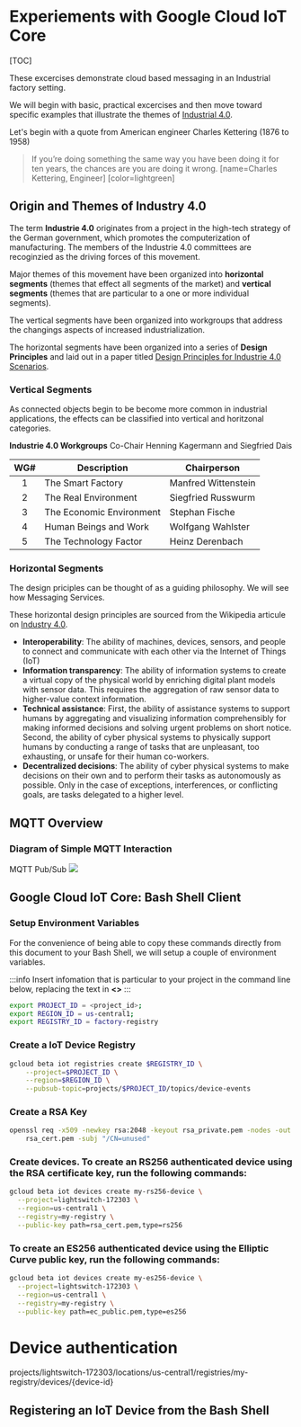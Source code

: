 # Experiements with Google Cloud IoT Core

[TOC]

These excercises demonstrate cloud based messaging in an Industrial factory setting.

We will begin with basic, practical excercises and then move toward specific examples that illustrate the themes of [Industrial 4.0](https://en.wikipedia.org/wiki/Industry_4.0).

Let's begin with a quote from American engineer Charles Kettering (1876 to 1958)

> If you’re doing something the same way you have been doing
> it for ten years, the chances are you are doing it wrong.
> [name=Charles Kettering, Engineer] [color=lightgreen]


## Origin and Themes of Industry 4.0

The term **Industrie 4.0** originates from a project in the high-tech strategy of the German government, which promotes the computerization of manufacturing. The members of the Industrie 4.0 committees are recoginzied as the driving forces of this movement.

Major themes of this movement have been organized into **horizontal segments** (themes that effect all segments of the market) and **vertical segments** (themes that are particular to a one or more individual segments).

The vertical segments have been organized into workgroups that address the changings aspects of increased industrialization.

The horizontal segments have been organized into a series of **Design Principles** and laid out in a paper titled [Design Principles for Industrie 4.0 Scenarios](http://ieeexplore.ieee.org/document/7427673/?arnumber=7427673&newsearch=true&queryText=industrie%204.0%20design%20principles).

### Vertical Segments

As connected objects begin to be become more common in industrial applications, the effects can be classified into vertical and horitzonal categories.

**Industrie 4.0 Workgroups**
Co-Chair Henning Kagermann and Siegfried Dais

| WG# | Description    | Chairperson |
| :----------: | -------------- | ----------- |
| 1 | The Smart Factory       | Manfred Wittenstein|
| 2 | The Real Environment    | Siegfried Russwurm|
| 3 | The Economic Environment| Stephan Fische|
| 4 | Human Beings and Work   | Wolfgang Wahlster|
| 5 | The Technology Factor   | Heinz Derenbach|

### Horizontal Segments

The design priciples can be thought of as a guiding philosophy. We will see how Messaging Services.

These horizontal design principles are sourced from the Wikipedia articule on [Industry 4.0](https://en.wikipedia.org/wiki/Industry_4.0#Design_principles).

- **Interoperability**: The ability of machines, devices, sensors, and people to connect and communicate with each other via the Internet of Things (IoT)
- **Information transparency**: The ability of information systems to create a virtual copy of the physical world by enriching digital plant models with sensor data. This requires the aggregation of raw sensor data to higher-value context information.
- **Technical assistance**: First, the ability of assistance systems to support humans by aggregating and visualizing information comprehensibly for making informed decisions and solving urgent problems on short notice. Second, the ability of cyber physical systems to physically support humans by conducting a range of tasks that are unpleasant, too exhausting, or unsafe for their human co-workers.
- **Decentralized decisions**: The ability of cyber physical systems to make decisions on their own and to perform their tasks as autonomously as possible. Only in the case of exceptions, interferences, or conflicting goals, are tasks delegated to a higher level.


## MQTT Overview

### Diagram of Simple MQTT Interaction
MQTT Pub/Sub
![](https://i.imgur.com/kClZdzu.png)

<!-- ```sequence
Subscriber->Broker: sub(topic)
Publisher->Broker: pub(topic, data)
Broker->Subscriber: pub(topic, data)
``` -->

## Google Cloud IoT Core: Bash Shell Client

### Setup Environment Variables
For the convenience of being able to copy these commands directly from this document to your Bash Shell, we will setup a couple of environment variables.

:::info
Insert infomation that is particular to your project in the command line below, replacing the text in **<>**
:::

``` bash
export PROJECT_ID = <project_id>;
export REGION_ID = us-central1;
export REGISTRY_ID = factory-registry

```

### Create a IoT Device Registry

``` bash
gcloud beta iot registries create $REGISTRY_ID \
    --project=$PROJECT_ID \
    --region=$REGION_ID \
    --pubsub-topic=projects/$PROJECT_ID/topics/device-events
```

### Create a RSA Key
``` bash
openssl req -x509 -newkey rsa:2048 -keyout rsa_private.pem -nodes -out \
    rsa_cert.pem -subj "/CN=unused"
```

### Create devices. To create an RS256 authenticated device using the RSA certificate key, run the following commands:
``` bash
gcloud beta iot devices create my-rs256-device \
  --project=lightswitch-172303 \
  --region=us-central1 \
  --registry=my-registry \
  --public-key path=rsa_cert.pem,type=rs256
```

### To create an ES256 authenticated device using the Elliptic Curve public key, run the following commands:
``` bash
gcloud beta iot devices create my-es256-device \
  --project=lightswitch-172303 \
  --region=us-central1 \
  --registry=my-registry \
  --public-key path=ec_public.pem,type=es256
```

# Device authentication
projects/lightswitch-172303/locations/us-central1/registries/my-registry/devices/{device-id}
## Registering an IoT Device from the Bash Shell
